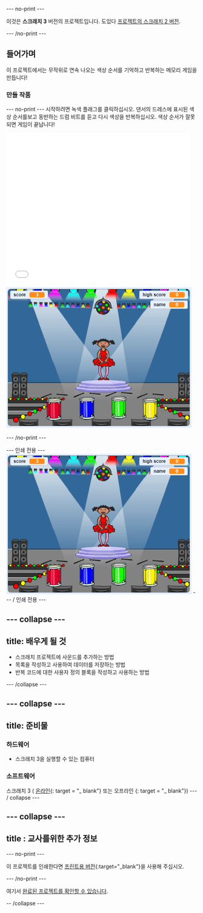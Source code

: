 \--- no-print \---

이것은 **스크래치 3** 버전의 프로젝트입니다. 도있다 [프로젝트의 스크래치 2 버전](https://projects.raspberrypi.org/en/projects/memory-scratch2).

\--- /no-print \---

## 들어가며

이 프로젝트에서는 무작위로 연속 나오는 색상 순서를 기억하고 반복하는 메모리 게임을 만듭니다!

### 만들 작품

\--- no-print \--- 시작하려면 녹색 플래그를 클릭하십시오. 댄서의 드레스에 표시된 색상 순서를보고 동반하는 드럼 비트를 듣고 다시 색상을 반복하십시오. 색상 순서가 잘못되면 게임이 끝납니다!

<div class="scratch-preview">
  <iframe allowtransparency="true" width="485" height="402" src="//scratch.mit.edu/projects/embed/284452634/?autostart=false" frameborder="0" allowfullscreen scrolling="no" mark="crwd-mark"></iframe> <img src="images/screenshot.png" />
</div>

\--- /no-print \---

\--- 인쇄 전용 \--- ![screenshot of finished game](images/screenshot.png) \--- / 인쇄 전용 \---

## \--- collapse \---

## title: 배우게 될 것

+ 스크래치 프로젝트에 사운드를 추가하는 방법
+ 목록을 작성하고 사용하여 데이터를 저장하는 방법
+ 반복 코드에 대한 사용자 정의 블록을 작성하고 사용하는 방법

\--- /collapse \---

## \--- collapse \---

## title: 준비물

### 하드웨어

+ 스크래치 3을 실행할 수 있는 컴퓨터

### 소프트웨어

스크래치 3 ( [온라인](https://rpf.io/scratchon){: target = "_ blank"} 또는 오프라인 [](https://rpf.io/scratchoff){: target = "_ blank"}) \--- / collapse \---

## \--- collapse \---

## title : 교사를위한 추가 정보

\--- no-print \---

이 프로젝트를 인쇄한다면 [프린트용 버전](https://projects.raspberrypi.org/en/projects/memory/print){:target="_blank"}을 사용해 주십시오.

\--- /no-print \---

여기서 [완료된 프로젝트를 확인할 수 있습니다](http://rpf.io/p/en/memory-get).

-- /collapse \---